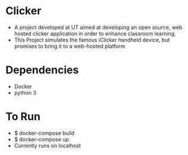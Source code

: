 # Clicker

* A project developed at UT aimed at developing an open source, web hosted clicker application in order to enhance classroom learning.
* This Project simulates the famous iClicker handheld device, but promises to bring it to a web-hosted platform

# Dependencies
* Docker
* python 3

# To Run
* $ docker-compose build
* $ docker-compose up
* Currently runs on localhost
